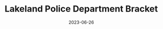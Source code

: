 ---
layout: default
title: Lakeland Police Department Bracket
modal-id: 3
date: 2023-06-26
img: LPD.jpg
img_cap: A bracket installed on a holster
img1: Bracket-right.png
img1_cap: Undimensioned drawing of the bracket for the Provisional Patent
img2: interface.png
img2_cap: Interface Diagram
alt: image-alt
project-date: Summer 2023
client: Lakeland Police Department
category: Design and Production
description: "&nbsp;&nbsp;&nbsp;&nbsp;In collaboration with the Lakeland Police Department, I was assigned the responsibility of designing a custom bracket to facilitate the seamless integration of their Axon Signal Side Arm modules with the recently procured Alien Gear Rapid Force Duty Holsters. The department required a dependable mounting solution to enable the utilization of these holsters in the forthcoming autumn season. In the absence of an existing remedy, I eagerly accepted this task."
outcome: "&nbsp;&nbsp;&nbsp;&nbsp;I initiated a comprehensive design process, commencing with an in-depth client consultation to grasp their requirements and vision. Armed with valuable insights, I developed initial prototypes, subjecting them to client feedback and refinement. Throughout the iterative design process, I meticulously refined the bracket's specifications to optimize functionality and ensure compatibility with both the Axon Signal Side Arm modules and Alien Gear Rapid Force Duty Holsters.
<br><br>
&nbsp;&nbsp;&nbsp;&nbsp;Upon finalizing the design, I prepared a detailed quote aligned with the Lakeland Police Department's budget and expectations. Recognizing the innovation and uniqueness of the mounting solution, I pursued legal protection for my invention. Collaborating with the esteemed Florida Polytechnic legal team, I secured a provisional patent.
<br><br>
&nbsp;&nbsp;&nbsp;&nbsp;With necessary legal safeguards in place, I proceeded to upscale production with precision and rigorous quality assurance. I successfully manufactured 350 bespoke mounts, satisfying the demands of the entire Lakeland Police Department.
<br><br>
&nbsp;&nbsp;&nbsp;&nbsp;This project not only achieved its primary objective of delivering a customized mounting solution but also highlighted my ability to collaborate with clients, navigate legal complexities, and deliver tangible results. Contributing to the safety and efficiency of law enforcement personnel through this innovative product has been an immensely rewarding experience."
teammates: Mike Kalman
---
